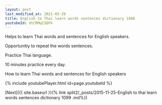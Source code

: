 ```yaml
---
layout: post
last_modified_at: 2021-03-29
title: English to Thai learn words sentences dictionary 1408 
youtubeId: dtCRMqCSQFk
---
```

 
 
Helps to learn Thai words and sentences for English speakers.

Opportunitiy to repeat the words sentences. 

Practice Thai language. 
 
10 minutes practice every day. 
 
How to learn Thai words and sentences for English speakers 
 
{% include youtubePlayer.html id=page.youtubeId %}
 
 
[Next]({{ site.baseurl }}{% link  split2/_posts/2015-11-25-English to thai learn words sentences dictionary 1099 .md%})
 
